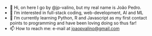 - 👋 Hi, on here I go by @jp-valino, but my real name is João Pedro.
- 👀 I’m interested in full-stack coding, web-development, AI and ML
- 🌱 I’m currently learning Python, R and Javascript as my first contact points to programming and have been loving doing so thus far!
- 📫 How to reach me: e-mail at joaopvalino@gmail.com

<!---
jp-valino/jp-valino is a ✨ special ✨ repository because its `README.md` (this file) appears on your GitHub profile.
You can click the Preview link to take a look at your changes.
--->
